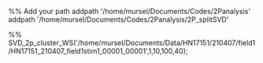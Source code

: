 %% Add your path
addpath '/home/mursel/Documents/Codes/2Panalysis'
addpath '/home/mursel/Documents/Codes/2Panalysis/2P_splitSVD'

%%
SVD_2p_cluster_WS('/home/mursel/Documents/Data/HN17151/210407/field1/HN17151_210407_field1stim1_00001_00001',1,10,100,40);
